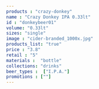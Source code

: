 ```yaml
---
products : "crazy-donkey"
name : "Crazy Donkey IPA 0.33lt"
id : "donkeybeer01"
volume: "0.33lt"
sizes: "single"
image : "cider-branded_1000x.jpg"
products_list: "true"
price : "3.8"
retail : "5"
materials :  "bottle"
collections: "drinks"
beer_types :  ["I.P.A."]
promotions : [""]
---
```

